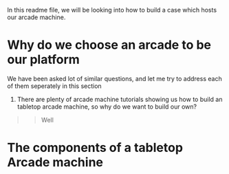 In this readme file, we will be looking into how to build a case which hosts our arcade machine. 

# Why do we choose an arcade to be our platform

We have been asked lot of similar questions, and let me try to address each of them seperately in this section

1. There are plenty of arcade machine tutorials showing us how to build an tabletop arcade machine, so why do we want to build our own?

>> Well 

# The components of a tabletop Arcade machine
